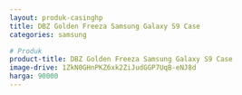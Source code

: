 ```yaml
---
layout: produk-casinghp
title: DBZ Golden Freeza Samsung Galaxy S9 Case
categories: samsung

# Produk
product-title: DBZ Golden Freeza Samsung Galaxy S9 Case
image-drive: 1ZkN0GHnPKZ6xk2ZiJudGGP7UqB-eNJ8d
harga: 90000
---
```

